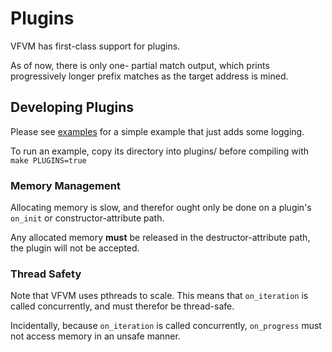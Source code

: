 # Plugins

VFVM has first-class support for plugins.

As of now, there is only one- partial match output, which prints progressively longer prefix matches as the target address is mined.

## Developing Plugins

Please see [examples](plugins/examples) for a simple example that just adds some logging.

To run an example, copy its directory into plugins/ before compiling with `make PLUGINS=true`

### Memory Management

Allocating memory is slow, and therefor ought only be done on a plugin's `on_init` or constructor-attribute path.

Any allocated memory **must** be released in the destructor-attribute path, the plugin will not be accepted.

### Thread Safety

Note that VFVM uses pthreads to scale.
This means that `on_iteration` is called concurrently, and must therefor be thread-safe.

Incidentally, because `on_iteration` is called concurrently, `on_progress` must not access memory in an unsafe manner.

